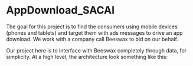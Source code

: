 # AppDownload_SACAI

The goal for this project is to find the consumers using mobile devices (phones and tablets) and target them with ads messages to drive an app download.
We work with a company call Beeswax to bid on our behalf.

Our project here is to interface with Beeswax completely through data, for simplicity.
At a high level, the architecture look something like this:



